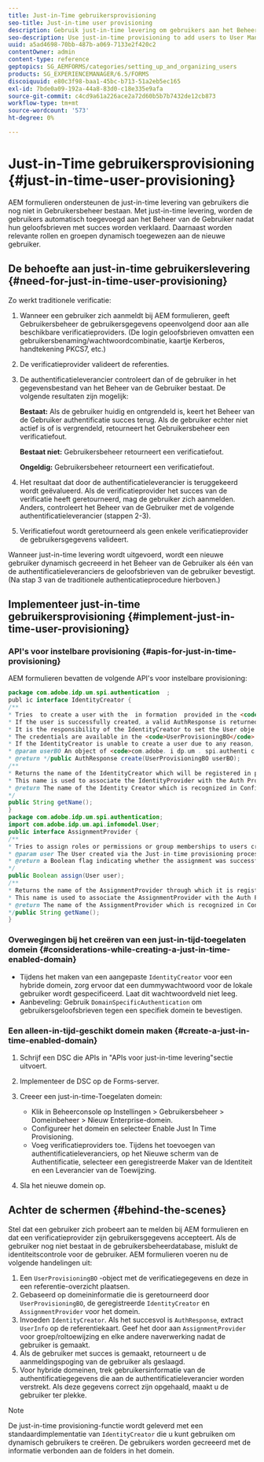 ```yaml
---
title: Just-in-Time gebruikersprovisioning
seo-title: Just-in-time user provisioning
description: Gebruik just-in-time levering om gebruikers aan het Beheer van de Gebruiker toe te voegen na succesvolle authentificatie en dynamisch relevante rollen en groepen aan de nieuwe gebruiker toe te wijzen.
seo-description: Use just-in-time provisioning to add users to User Management after successfull authentication and dynamically assign relevant roles and groups to the new user.
uuid: a5ad4698-70bb-487b-a069-7133e2f420c2
contentOwner: admin
content-type: reference
geptopics: SG_AEMFORMS/categories/setting_up_and_organizing_users
products: SG_EXPERIENCEMANAGER/6.5/FORMS
discoiquuid: e80c3f98-baa1-45bc-b713-51a2eb5ec165
exl-id: 7bde0a09-192a-44a8-83d0-c18e335e9afa
source-git-commit: c4cd9a61a226ace2a72d60b5b7b7432de12cb873
workflow-type: tm+mt
source-wordcount: '573'
ht-degree: 0%

---
```


# Just-in-Time gebruikersprovisioning {#just-in-time-user-provisioning}

AEM formulieren ondersteunen de just-in-time levering van gebruikers die nog niet in Gebruikersbeheer bestaan. Met just-in-time levering, worden de gebruikers automatisch toegevoegd aan het Beheer van de Gebruiker nadat hun geloofsbrieven met succes worden verklaard. Daarnaast worden relevante rollen en groepen dynamisch toegewezen aan de nieuwe gebruiker.

## De behoefte aan just-in-time gebruikerslevering {#need-for-just-in-time-user-provisioning}

Zo werkt traditionele verificatie:

1. Wanneer een gebruiker zich aanmeldt bij AEM formulieren, geeft Gebruikersbeheer de gebruikersgegevens opeenvolgend door aan alle beschikbare verificatieproviders. (De login geloofsbrieven omvatten een gebruikersbenaming/wachtwoordcombinatie, kaartje Kerberos, handtekening PKCS7, etc.)
1. De verificatieprovider valideert de referenties.
1. De authentificatieleverancier controleert dan of de gebruiker in het gegevensbestand van het Beheer van de Gebruiker bestaat. De volgende resultaten zijn mogelijk:

   **Bestaat:** Als de gebruiker huidig en ontgrendeld is, keert het Beheer van de Gebruiker authentificatie succes terug. Als de gebruiker echter niet actief is of is vergrendeld, retourneert het Gebruikersbeheer een verificatiefout.

   **Bestaat niet:** Gebruikersbeheer retourneert een verificatiefout.

   **Ongeldig:** Gebruikersbeheer retourneert een verificatiefout.

1. Het resultaat dat door de authentificatieleverancier is teruggekeerd wordt geëvalueerd. Als de verificatieprovider het succes van de verificatie heeft geretourneerd, mag de gebruiker zich aanmelden. Anders, controleert het Beheer van de Gebruiker met de volgende authentificatieleverancier (stappen 2-3).
1. Verificatiefout wordt geretourneerd als geen enkele verificatieprovider de gebruikersgegevens valideert.

Wanneer just-in-time levering wordt uitgevoerd, wordt een nieuwe gebruiker dynamisch gecreeerd in het Beheer van de Gebruiker als één van de authentificatieleveranciers de geloofsbrieven van de gebruiker bevestigt. (Na stap 3 van de traditionele authenticatieprocedure hierboven.)

## Implementeer just-in-time gebruikersprovisioning {#implement-just-in-time-user-provisioning}

### API&#39;s voor instelbare provisioning {#apis-for-just-in-time-provisioning}

AEM formulieren bevatten de volgende API&#39;s voor instelbare provisioning:

```java
package com.adobe.idp.um.spi.authentication  ;
publ ic interface IdentityCreator {
/**
* Tries  to create a user with the  in formation  provided in the <code>UserProvisioningBO</code> object.
* If the user is successfully created, a valid AuthResponse is returned along with the information using which the user was created.
* It is the responsibility of the IdentityCreator to set the User obje ct  in the cre dential map with th e  ke y  <code>UMA u thenticationUtil.authenticatedUserKey</code>
* The credentials are available in the <code>UserProvisioningBO</code> object in the 'credentials' property.
* If the IdentityCreator is unable to create a user due to any reason, it returns <code>null</code>
* @param userBO An object of <code>com.adobe. i dp.um . spi.authenti c ationUserProvisioningBO</code>
* @return */public AuthResponse create(UserProvisioningBO userBO);
/**
* Returns the name of the IdentityCreator which will be registered in preferences.
* This name is used to associate the IdentityProvider with the Auth Provider Configuration in the domain.
* @return The name of the Identity Creator which is recognized in Configuration.
*/
public String getName();
}
package com.adobe.idp.um.spi.authentication;
import com.adobe.idp.um.api.infomodel.User;
public interface AssignmentProvider {
/**
* Tries to assign roles or permissions or group memberships to users created via Just-in-time provisioning.
* @param user The User created via the Just-in-time provisioning process.
* @return a Boolean flag indicating whether the assignment was successful or not.
*/
public Boolean assign(User user);
/**
* Returns the name of the AssignmentProvider through which it is registered under preferences.
* This name is used to associate the AssignmentProvider with the Auth Provider Configuration in the domain.
* @return The name of the AssignmentProvider which is recognized in Configuration.
*/public String getName();
}
```

### Overwegingen bij het creëren van een just-in-tijd-toegelaten domein {#considerations-while-creating-a-just-in-time-enabled-domain}

* Tijdens het maken van een aangepaste `IdentityCreator` voor een hybride domein, zorg ervoor dat een dummywachtwoord voor de lokale gebruiker wordt gespecificeerd. Laat dit wachtwoordveld niet leeg.
* Aanbeveling: Gebruik `DomainSpecificAuthentication` om gebruikersgeloofsbrieven tegen een specifiek domein te bevestigen.

### Een alleen-in-tijd-geschikt domein maken {#create-a-just-in-time-enabled-domain}

1. Schrijf een DSC die APIs in &quot;APIs voor just-in-time levering&quot;sectie uitvoert.
1. Implementeer de DSC op de Forms-server.
1. Creeer een just-in-time-Toegelaten domein:

   * Klik in Beheerconsole op Instellingen > Gebruikersbeheer > Domeinbeheer > Nieuw Enterprise-domein.
   * Configureer het domein en selecteer Enable Just In Time Provisioning. <!--Fix broken link (See Setting up and managing domains).-->
   * Voeg verificatieproviders toe. Tijdens het toevoegen van authentificatieleveranciers, op het Nieuwe scherm van de Authentificatie, selecteer een geregistreerde Maker van de Identiteit en een Leverancier van de Toewijzing.

1. Sla het nieuwe domein op.

## Achter de schermen {#behind-the-scenes}

Stel dat een gebruiker zich probeert aan te melden bij AEM formulieren en dat een verificatieprovider zijn gebruikersgegevens accepteert. Als de gebruiker nog niet bestaat in de gebruikersbeheerdatabase, mislukt de identiteitscontrole voor de gebruiker. AEM formulieren voeren nu de volgende handelingen uit:

1. Een `UserProvisioningBO` -object met de verificatiegegevens en deze in een referentie-overzicht plaatsen.
1. Gebaseerd op domeininformatie die is geretourneerd door `UserProvisioningBO`, de geregistreerde `IdentityCreator` en `AssignmentProvider` voor het domein.
1. Invoeden `IdentityCreator`. Als het succesvol is `AuthResponse`, extract `UserInfo` op de referentiekaart. Geef het door aan `AssignmentProvider` voor groep/roltoewijzing en elke andere naverwerking nadat de gebruiker is gemaakt.
1. Als de gebruiker met succes is gemaakt, retourneert u de aanmeldingspoging van de gebruiker als geslaagd.
1. Voor hybride domeinen, trek gebruikersinformatie van de authentificatiegegevens die aan de authentificatieleverancier worden verstrekt. Als deze gegevens correct zijn opgehaald, maakt u de gebruiker ter plekke.

>[!NOTE]
>
>De just-in-time provisioning-functie wordt geleverd met een standaardimplementatie van `IdentityCreator` die u kunt gebruiken om dynamisch gebruikers te creëren. De gebruikers worden gecreeerd met de informatie verbonden aan de folders in het domein.
